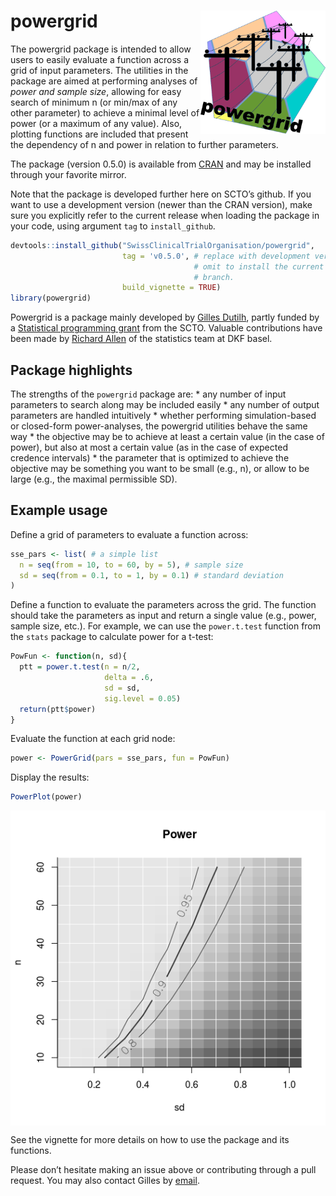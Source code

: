 
<!-- README.md is generated from README.Rmd. Please edit that file -->

# powergrid <img src='man/figures/powergrid_color_floor.png' align="right" width="200">

The powergrid package is intended to allow users to easily evaluate a
function across a grid of input parameters. The utilities in the package
are aimed at performing analyses of *power and sample size*, allowing
for easy search of minimum n (or min/max of any other parameter) to
achieve a minimal level of power (or a maximum of any value). Also,
plotting functions are included that present the dependency of n and
power in relation to further parameters.

The package (version 0.5.0) is available from
[CRAN](https://CRAN.R-project.org/package=powergrid) and may be
installed through your favorite mirror.

Note that the package is developed further here on SCTO’s github. If you
want to use a development version (newer than the CRAN version), make
sure you explicitly refer to the current release when loading the
package in your code, using argument `tag` to `install_github`.

``` r
devtools::install_github("SwissClinicalTrialOrganisation/powergrid",
                         tag = 'v0.5.0', # replace with development version, or
                                         # omit to install the current main
                                         # branch.
                         build_vignette = TRUE)
library(powergrid)
```

Powergrid is a package mainly developed by [Gilles
Dutilh](https://www.gillesdutilh.com/statistics/), partly funded by a
[Statistical programming
grant](https://www.sctoplatforms.ch/en/scto-platforms/statistics-methodology-5.html)
from the SCTO. Valuable contributions have been made by [Richard
Allen](https://dkf.unibas.ch/de/team-data-analysis-statistik/) of the
statistics team at DKF basel.

## Package highlights

The strengths of the `powergrid` package are: \* any number of input
parameters to search along may be included easily \* any number of
output parameters are handled intuitively \* whether performing
simulation-based or closed-form power-analyses, the powergrid utilities
behave the same way \* the objective may be to achieve at least a
certain value (in the case of power), but also at most a certain value
(as in the case of expected credence intervals) \* the parameter that is
optimized to achieve the objective may be something you want to be small
(e.g., n), or allow to be large (e.g., the maximal permissible SD).

## Example usage

Define a grid of parameters to evaluate a function across:

``` r
sse_pars <- list( # a simple list
  n = seq(from = 10, to = 60, by = 5), # sample size
  sd = seq(from = 0.1, to = 1, by = 0.1) # standard deviation
)
```

Define a function to evaluate the parameters across the grid. The
function should take the parameters as input and return a single value
(e.g., power, sample size, etc.). For example, we can use the
`power.t.test` function from the `stats` package to calculate power for
a t-test:

``` r
PowFun <- function(n, sd){
  ptt = power.t.test(n = n/2,
                     delta = .6,
                     sd = sd,
                     sig.level = 0.05)
  return(ptt$power)
}
```

Evaluate the function at each grid node:

``` r
power <- PowerGrid(pars = sse_pars, fun = PowFun)
```

Display the results:

``` r
PowerPlot(power)
```

<img src="man/figures/readmeplot-1.png" style="display: block; margin: auto;" />

See the vignette for more details on how to use the package and its
functions.

Please don’t hesitate making an issue above or contributing through a
pull request. You may also contact Gilles by
[email](mailto:info@gillesdutilh.com).
